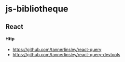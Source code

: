 # js-bibliotheque

## React
#### Http
- https://github.com/tannerlinsley/react-query
- https://github.com/tannerlinsley/react-query-devtools
